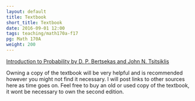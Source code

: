 ```yaml
---
layout: default
title: Textbook
short_title: Textbook
date: 2016-09-01 12:00
tags: teaching/math170a-f17
pg: Math 170A
weight: 200
---
```



[Introduction to Probability by D. P. Bertsekas and John N. Tsitsiklis][book]

Owning a copy of the textbook will be very helpful and is recommended however you might not find it necessary. I will post links to other sources here as time goes on. Feel free to buy an old or used copy of the textbook, it wont be necessary to own the second edition.


[book]: https://books.google.com/books?id=bcHaAAAAMAAJ

